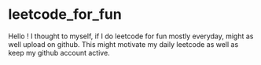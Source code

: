 # leetcode_for_fun

Hello !
I thought to myself, if I do leetcode for fun mostly everyday, might as well upload on github. This might motivate my daily leetcode as well as keep my github account active.